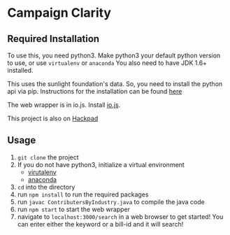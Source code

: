 Campaign Clarity
========
Required Installation
----------------------
To use this, you need python3. Make python3 your default python version to use, or use `virtualenv` or `anaconda`
You also need to have JDK 1.6+ installed. 

This uses the sunlight foundation's data. So, you need to install the python api via pip. 
Instructions for the installation can be found [here](http://sunlightfoundation.com/blog/2012/02/13/introducing-python-sunlight)

The web wrapper is in io.js. Install [io.js](https://iojs.org/en/index.html).

This project is also on [Hackpad](https://opendatadaydc.hackpad.com/Correlation-between-Money-and-Votes-rK20nNdsVlc)

Usage
-----
  1. `git clone` the project 
  2. If you do not have python3, initialize a virtual environment
      * [virutalenv](http://docs.python-guide.org/en/latest/dev/virtualenvs/)
      * [anaconda](http://www.continuum.io/blog/conda)
  3. `cd` into the directory 
  4. run `npm install` to run the required packages
  5. run `javac ContributersByIndustry.java` to compile the java code
  6. run `npm start` to start the web wrapper 
  7. navigate to `localhost:3000/search` in a web browser to get started! You can enter either the keyword or a bill-id and it will search! 

  


